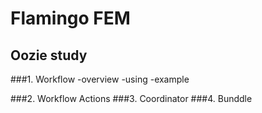 # Flamingo FEM
## Oozie study
###1. Workflow
-overview
-using
-example
  
###2. Workflow Actions
###3. Coordinator
###4. Bunddle
